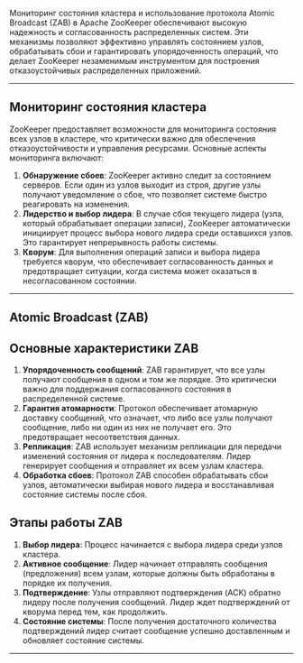 
Мониторинг состояния кластера и использование протокола Atomic Broadcast (ZAB) в Apache ZooKeeper обеспечивают высокую надежность и согласованность распределенных систем. Эти механизмы позволяют эффективно управлять состоянием узлов, обрабатывать сбои и гарантировать упорядоченность операций, что делает ZooKeeper незаменимым инструментом для построения отказоустойчивых распределенных приложений.

---
## Мониторинг состояния кластера

ZooKeeper предоставляет возможности для мониторинга состояния всех узлов в кластере, что критически важно для обеспечения отказоустойчивости и управления ресурсами. Основные аспекты мониторинга включают:

1. **Обнаружение сбоев**: ZooKeeper активно следит за состоянием серверов. Если один из узлов выходит из строя, другие узлы получают уведомление о сбое, что позволяет системе быстро реагировать на изменения.
2. **Лидерство и выбор лидера**: В случае сбоя текущего лидера (узла, который обрабатывает операции записи), ZooKeeper автоматически инициирует процесс выбора нового лидера среди оставшихся узлов. Это гарантирует непрерывность работы системы.
3. **Кворум**: Для выполнения операций записи и выбора лидера требуется кворум, что обеспечивает согласованность данных и предотвращает ситуации, когда система может оказаться в несогласованном состоянии.

---
## Atomic Broadcast (ZAB)

## Основные характеристики ZAB

1. **Упорядоченность сообщений**: ZAB гарантирует, что все узлы получают сообщения в одном и том же порядке. Это критически важно для поддержания согласованного состояния в распределенной системе.
2. **Гарантия атомарности**: Протокол обеспечивает атомарную доставку сообщений, что означает, что либо все узлы получают сообщение, либо ни один из них не получает его. Это предотвращает несоответствия данных.
3. **Репликация**: ZAB использует механизм репликации для передачи изменений состояния от лидера к последователям. Лидер генерирует сообщения и отправляет их всем узлам кластера.
4. **Обработка сбоев**: Протокол ZAB способен обрабатывать сбои узлов, автоматически выбирая нового лидера и восстанавливая состояние системы после сбоя.

## Этапы работы ZAB

1. **Выбор лидера**: Процесс начинается с выбора лидера среди узлов кластера.
2. **Активное сообщение**: Лидер начинает отправлять сообщения (предложения) всем узлам, которые должны быть обработаны в порядке их получения.
3. **Подтверждение**: Узлы отправляют подтверждения (ACK) обратно лидеру после получения сообщений. Лидер ждет подтверждений от кворума перед тем, как продолжить.
4. **Состояние системы**: После получения достаточного количества подтверждений лидер считает сообщение успешно доставленным и обновляет состояние системы.

---
